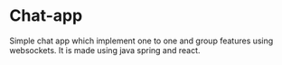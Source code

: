 # Chat-app
Simple chat app which implement one to one and group features using websockets. It is made using java spring and react.
